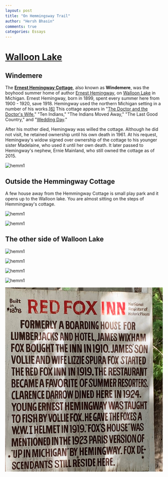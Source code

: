 ```yaml
---
layout: post
title: "On Hemmingsway Trail"
author: "Hersh Bhasin"
comments: true
categories: Essays
---
```




# [Walloon Lake](https://en.wikipedia.org/wiki/Walloon_Lake) 

## Windemere

The **[Ernest Hemingway Cottage](https://en.wikipedia.org/wiki/Ernest_Hemingway_Cottage)**, also known as **Windemere**, was the boyhood summer home of author [Ernest Hemingway](https://en.wikipedia.org/wiki/Ernest_Hemingway), on [Walloon Lake](https://en.wikipedia.org/wiki/Walloon_Lake) in Michigan. Ernest Hemingway, born in 1899, spent every summer here from 1900 - 1920, save 1918. Hemingway used the northern Michigan setting in a number of his works.[[6\]](https://en.wikipedia.org/wiki/Ernest_Hemingway_Cottage#cite_note-nom-6) This cottage appears in "[The Doctor and the Doctor's Wife](https://en.wikipedia.org/wiki/The_Doctor_and_the_Doctor's_Wife)," "Ten Indians," "The Indians Moved Away," "The Last Good Country," and "[Wedding Day](https://en.wikipedia.org/wiki/Wedding_Day_(short_story))."

After his mother died, Hemingway was willed the cottage. Although he did not visit, he retained ownership until his own death in 1961. At his request, Hemingway's widow signed over ownership of the cottage to his younger sister Madelaine, who used it until her own death. It later passed to Hemingway's nephew, Ernie Mainland, who still owned the cottage as of 2015.



![hemm1](..\assets\hemm3.png)

## Outside the  Hemmingway Cottage

A few house away from the Hemmingway Cottage is small play park and it opens up to the  Walloon lake. You are almost sitting on the steps of Hemmingway's cottage.

![hemm1](..\assets\hemm4.png)

![hemm1](..\assets\hemm5.png)



## The other side of Walloon  Lake

![hemm1](..\assets\hemm6.png)



![hemm1](..\assets\hemm8.png)

![hemm1](..\assets\hemm10.png)

![hemm1](..\assets\hemm11.png)



![hemm12](..\assets\hemm12.JPG)